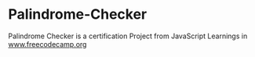 # Palindrome-Checker
Palindrome Checker is a certification Project from JavaScript Learnings in www.freecodecamp.org
